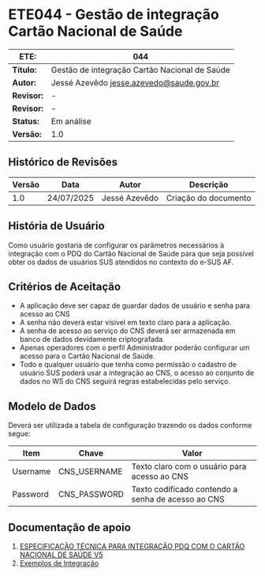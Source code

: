 # ETE044 - Gestão de integração Cartão Nacional de Saúde

| **ETE:**     | 044                                           |
|--------------|-----------------------------------------------|
| **Título:**  | Gestão de integração Cartão Nacional de Saúde |
| **Autor:**   | Jessé Azevêdo <jesse.azevedo@saude.gov.br>    |
| **Revisor:** | -                                             |
| **Revisor:** | -                                             |
| **Status:**  | Em análise                                    |
| **Versão:**  | 1.0                                           |

## Histórico de Revisões

| **Versão** | **Data**   | **Autor**      | **Descrição**            |
|------------|------------|----------------|--------------------------|
| 1.0        | 24/07/2025 | Jessé Azevêdo  | Criação do documento     |

## História de Usuário

Como usuário gostaria de configurar os parâmetros necessários à integração com o PDQ do Cartão Nacional de Saúde para que seja
possível obter os dados de usuários SUS atendidos no contexto do e-SUS AF.

## Critérios de Aceitação

- A aplicação deve ser capaz de guardar dados de usuário e senha para acesso ao CNS
- A senha não deverá estar vísivel em texto claro para a aplicação.
- A senha de acesso ao serviço do CNS deverá ser armazenada em banco de dados devidamente criptografada.
- Apenas operadores com o perfil Administrador poderão configurar um acesso para o Cartão Nacional de Saúde.
- Todo e qualquer usuário que tenha como permissão o cadastro de usuário SUS poderá usar a integração ao CNS, o acesso ao conjunto de dados no WS do CNS seguirá regras estabelecidas pelo serviço.

## Modelo de Dados

Deverá ser utilizada a tabela de configuração trazendo os dados conforme segue:

| **Item** | **Chave**    | **Valor**                                          |
|----------|--------------|----------------------------------------------------|
| Username | CNS_USERNAME | Texto claro com o usuário para acesso ao CNS       |
| Password | CNS_PASSWORD | Texto codificado contendo a senha de acesso ao CNS |

## Documentação de apoio

1. [ESPECIFICAÇÃO TÉCNICA PARA INTEGRAÇÃO PDQ COM O CARTÃO NACIONAL DE SAÚDE V5](../Documentos/Especificacao.pdf)
2. [Exemplos de Integração](../Documentos/PDQ-MS-soapui-project.xml.zip)
